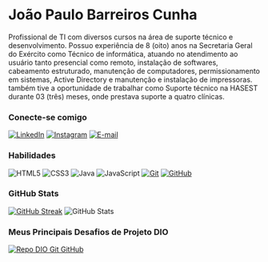 # João Paulo Barreiros Cunha

Profissional de TI com diversos cursos na área de suporte técnico e desenvolvimento. Possuo experiência de 8 (oito) anos na Secretaria Geral do Exército como Técnico de informática, atuando no atendimento ao usuário tanto presencial como remoto, instalação de softwares, cabeamento estruturado, manutenção de computadores, permissionamento em sistemas, Active Directory e manutenção e instalação de impressoras. também tive a oportunidade de trabalhar como Suporte técnico na HASEST durante 03 (três) meses, onde prestava suporte a quatro clínicas.

### Conecte-se comigo

[![LinkedIn](https://img.shields.io/badge/-LinkedIn-000?style=for-the-badge&logo=linkedin&logoColor=30A3DC)](https://www.linkedin.com/in/joaopaulobarreiros/)
[![Instagram](https://img.shields.io/badge/Instagram-000?style=for-the-badge&logo=instagram)](https://www.instagram.com/jpaulo.b/)
[![E-mail](https://img.shields.io/badge/-Email-000?style=for-the-badge&logo=microsoft-outlook&logoColor=E94D5F)](mailto:jpaullobr@gmail.com)

### Habilidades

![HTML5](https://img.shields.io/badge/HTML-000?style=for-the-badge&logo=html5&logoColor=30A3DC)
![CSS3](https://img.shields.io/badge/CSS3-000?style=for-the-badge&logo=css3&logoColor=E94D5F)
![Java](https://img.shields.io/badge/Java-000?style=for-the-badge&logo=java)
![JavaScript](https://img.shields.io/badge/JavaScript-000?style=for-the-badge&logo=javascript&logoColor=30A3DC)
[![Git](https://img.shields.io/badge/Git-000?style=for-the-badge&logo=git&logoColor=E94D5F)](https://git-scm.com/doc)
[![GitHub](https://img.shields.io/badge/GitHub-000?style=for-the-badge&logo=github&logoColor=30A3DC)](https://docs.github.com/)

### GitHub Stats

[![GitHub Streak](https://streak-stats.demolab.com/?user=Barreirosc&theme=bear&background=000&border=30A3DC&dates=FFF)](https://git.io/streak-stats)
![GitHub Stats](https://github-readme-stats.vercel.app/api?username=Barreirosc&theme=transparent&bg_color=000&border_color=30A3DC&show_icons=true&icon_color=30A3DC&title_color=E94D5F&text_color=FFF)

### Meus Principais Desafios de Projeto DIO

[![Repo DIO Git GitHub](https://github-readme-stats.vercel.app/api/pin/?username=Barreirosc&repo=dio-lab-open-source&bg_color=000&border_color=30A3DC&show_icons=true&icon_color=30A3DC&title_color=E94D5F&text_color=FFF)](https://github.com/Barreirosc/dio-lab-open-source)

